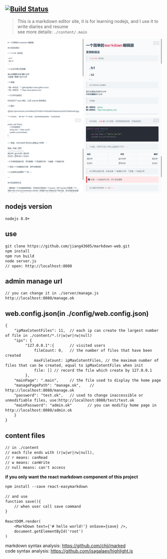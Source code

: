 [![Build Status](https://travis-ci.org/jiang43605/markdown-web.svg?branch=master)](https://travis-ci.org/jiang43605/markdown-web)
---
> This is a markdown editor site, it is for learning nodejs, and I use it to write diaries and resume  
> see more details: `./content/.main`

![](demo.png)
![](demo2.png)

## nodejs version
```
nodejs 8.0+
```

## use
```shell
git clone https://github.com/jiang43605/markdown-web.git
npm install
npm run build
node server.js
// open: http://localhost:8080
```

## admin manage url

```
// you can change it in ./server/manage.js
http://localhost:8080/manage.ok
```

## web.config.json(in ./config/web.config.json)

```
{
    "ipMaxCotentFiles": 11,  // each ip can create the largest number of file in ./content/*.(r|w|wr|rw|null)
    "ips": {
         "127.0.0.1":{       // visited users
             fileCount: 0,   // the number of files that have been created
             maxFileCount: ipMaxCotentFiles, // the maximum number of files that can be created, equal to ipMaxCotentFiles when init
             file: [] // record the file which create by 127.0.0.1
         },
    "mainPage": ".main",     // the file used to display the home page
    "managePagePath": "manage.ok",    // http://localhost:8080/manage.ok
    "password": "test.ok",   // used to change inaccessible or unmodifiable files, use:http://localhost:8080/test/test.ok
    "mainPassword": "admin.ok"       // you can modifiy home page in http://localhost:8080/admin.ok
    }
}
```

## content files

```
// in ./content
// each file ends with (r|w|wr|rw|null), 
// r means: canRead 
// w means: canWrite 
// null means: can't access
```

**if you only want the react markdown component of this project**
```
npm install --save react-easymarkdown

// and use
function save(){
    // when user call save command
}
 
ReactDOM.render(
    <MarkDown text={'# hello world!'} onSave={save} />,
    document.getElementById('root')
)
```

markdown syntax analysis: https://github.com/chjj/marked  
code syntax analysis: https://github.com/isagalaev/highlight.js
